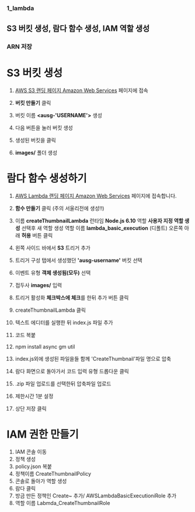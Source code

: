 ### 1_lambda
## S3 버킷 생성, 람다 함수 생성, IAM 역할 생성
### ARN 저장

# S3 버킷 생성
1. [AWS S3 랜딩 페이지 Amazon Web Services](https://s3.console.aws.amazon.com/s3/home?region=ap-northeast-2) 페이지에 접속

2. **버킷 만들기** 클릭
3. 버킷 이름 **<ausg-'USERNAME'>** 생성
4. 다음 버튼을 눌러 버킷 생성
5. 생성된 버킷을 클릭
6. **images/** 폴더 생성

# 람다 함수 생성하기

1. [AWS Lambda 랜딩 페이지 Amazon Web Services](https://ap-northeast-2.console.aws.amazon.com/lambda/home?region=ap-northeast-2) 페이지에 접속합니다.

2. **함수 만들기** 클릭 (주의 서울리전에 생성!!)

3. 이름 **createThumbnailLambda**
	런타임 **Node.js 6.10**
	역할 **사용자 지정 역할 생성** 선택후 새 역할 생성
    역할 이름 **lambda_basic_execution** (디폴트)
    오른쪽 아래 **허용** 버튼 클릭
 	
4. 왼쪽 사이드 바에서 **S3** 트리거 추가 
5. 트리거 구성 탭에서 생성했던 **'ausg-username'** 버킷 선택
6. 이벤트 유형 **객체 생성됨(모두)** 선택
7. 접두사 **images/** 입력
8. 트리거 활성화 **체크박스에 체크**를 한뒤 추가 버튼 클릭
9. createThumbnailLambda 클릭
10. 텍스트 에디터를 실행한 뒤 index.js 파일 추가
11. 코드 복붙
12. npm install async gm util
13. index.js외에 생성된 파일을들 함께 'CreateThumbnail'파일 명으로 압축
14. 람다 화면으로 돌아가서 코드 입력 유형 드롭다운 클릭
15. .zip 파일 업로드를 선택한뒤 압축파일 업로드
16. 제한시간 1분 설정
17. 상단 저장 클릭

# IAM 권한 만들기
1. IAM 콘솔 이동
2. 정책 생성
3. policy.json 복붙
4. 정책이름 CreateThumbnailPolicy
4. 콘솔로 돌아가 역할 생성
5. 람다 클릭
6. 방금 만든 정책인 Create~ 추가/ AWSLambdaBasicExecutioniRole 추가
7. 역할 이름 Labmda_CreateThumbnailRole



